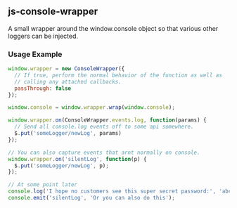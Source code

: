 ## js-console-wrapper
A small wrapper around the window.console object so that various other loggers can be injected.

### Usage Example
```javascript
window.wrapper = new ConsoleWrapper({
  // If true, perform the normal behavior of the function as well as
  // calling any attached callbacks.
  passThrough: false
});

window.console = window.wrapper.wrap(window.console);

window.wrapper.on(ConsoleWrapper.events.log, function(params) {
  // Send all console.log events off to some api somewhere.
  $.put('someLogger/newLog', params) 
});

// You can also capture events that arnt normally on console.
window.wrapper.on('silentLog', function(p) {
  $.put('someLogger/newLog', p);
});

// At some point later
console.log('I hope no customers see this super secret password:', 'abc123');
console.emit('silentLog', 'Or you can also do this');
```

